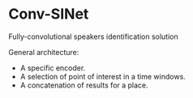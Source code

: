 # Conv-SINet
Fully-convolutional speakers identification solution

General architecture:
* A specific encoder.
* A selection of point of interest in a time windows.
* A concatenation of results for a place.

